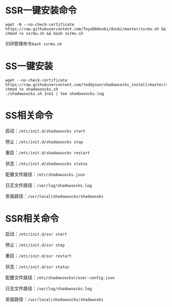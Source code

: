 # SSR一键安装命令 #
    wget -N --no-check-certificate https://raw.githubusercontent.com/ToyoDAdoubi/doubi/master/ssrmu.sh && chmod +x ssrmu.sh && bash ssrmu.sh

SSR管理命令`bash ssrmu.sh`

# SS一键安装 #
    wget --no-check-certificate https://raw.githubusercontent.com/teddysun/shadowsocks_install/master/shadowsocks.sh
    chmod +x shadowsocks.sh
    ./shadowsocks.sh 2>&1 | tee shadowsocks.log 

# SS相关命令 #

启动：`/etc/init.d/shadowsocks start` 

停止：`/etc/init.d/shadowsocks stop` 

重启：`/etc/init.d/shadowsocks restart` 

状态：`/etc/init.d/shadowsocks status`

配置文件路径：`/etc/shadowsocks.json` 

日志文件路径：`/var/log/shadowsocks.log` 

安装路径：`/usr/local/shadowsocks/shadowsoks`

# SSR相关命令 #

启动：`/etc/init.d/ssr start` 

停止：`/etc/init.d/ssr stop` 

重启：`/etc/init.d/ssr restart` 

状态：`/etc/init.d/ssr status`

配置文件路径：`/etc/shadowsocksr/user-config.json` 

日志文件路径：`/var/log/shadowsocks.log` 

安装路径：`/usr/local/shadowsocks/shadowsoks`